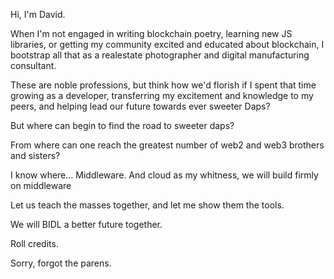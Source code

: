 Hi, I'm David.

When I'm not engaged in writing blockchain poetry,
learning new JS libraries, or getting my community
excited and educated about blockchain,
I bootstrap all that as a realestate photographer and
digital manufacturing consultant.

These are noble professions, but think
how we'd florish if I spent that time
growing as a developer, transferring my excitement
and knowledge to my peers, and helping lead
our future towards ever sweeter Daps?

But where can begin to find the road
to sweeter daps?

From where can one reach the greatest
number of web2 and web3 brothers and sisters?

I know where... Middleware.
And cloud as my whitness, we will
build firmly on middleware

Let us teach the masses together, and
let me show them the tools.

We will BIDL a better future together.

Roll credits.

Sorry, forgot the parens.